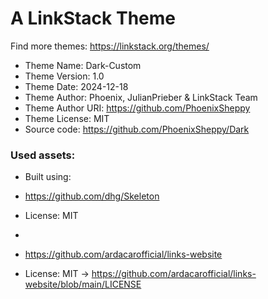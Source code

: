 # A LinkStack Theme
Find more themes: https://linkstack.org/themes/
                                                                                                                                                                         
*	Theme Name: Dark-Custom
*	Theme Version: 1.0
*	Theme Date: 2024-12-18
*	Theme Author: Phoenix, JulianPrieber & LinkStack Team
*	Theme Author URI: https://github.com/PhoenixSheppy
*	Theme License: MIT
*	Source code: https://github.com/PhoenixSheppy/Dark


### Used assets:
* Built using:
* https://github.com/dhg/Skeleton
* License: MIT

*
* https://github.com/ardacarofficial/links-website
* License: MIT -> https://github.com/ardacarofficial/links-website/blob/main/LICENSE
